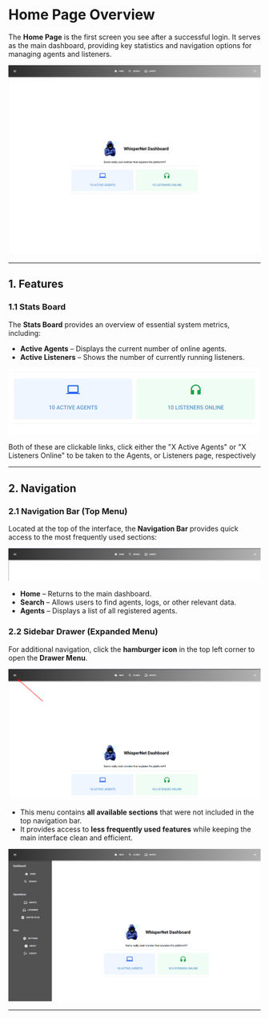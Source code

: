 # **Home Page Overview**  

The **Home Page** is the first screen you see after a successful login. It serves as the main dashboard, providing key statistics and navigation options for managing agents and listeners.  

![Home Page](../../img/webinterface/home.png)

---

## **1. Features**  

### **1.1 Stats Board**  

The **Stats Board** provides an overview of essential system metrics, including:  


- **Active Agents** – Displays the current number of online agents.  
- **Active Listeners** – Shows the number of currently running listeners.  

![stats](../../img/webinterface/home_stats.png)


Both of these are clickable links, click either the "X Active Agents" or "X Listeners Online" to be taken to the Agents, or Listeners page, respectively

---

## **2. Navigation**  

### **2.1 Navigation Bar (Top Menu)**  

Located at the top of the interface, the **Navigation Bar** provides quick access to the most frequently used sections:  

![Navbar](../../img/webinterface/home_navbar.png)


- **Home** – Returns to the main dashboard.  
- **Search** – Allows users to find agents, logs, or other relevant data.  
- **Agents** – Displays a list of all registered agents.  



### **2.2 Sidebar Drawer (Expanded Menu)**  

For additional navigation, click the **hamburger icon** in the top left corner to open the **Drawer Menu**.  

![Home Page](../../img/webinterface/home_hambuer_drawer_button.png)


- This menu contains **all available sections** that were not included in the top navigation bar.  
- It provides access to **less frequently used features** while keeping the main interface clean and efficient.  

![Home Page](../../img/webinterface/home_expanded_menu.png)


---
